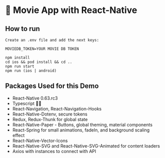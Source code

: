 # :space_invader: Movie App with React-Native 

## How to run 


```
Create an .env file and add the next keys: 

MOVIEDB_TOKEN=YOUR MOVIE DB TOKEN
```


```
npm install
cd ios && pod install && cd ..
npm run start
npm run (ios | android)
```

## Packages Used for this Demo

- React-Native 0.63.rc3 
- Typescript 🙌🏽
- React-Navigation, React-Navigation-Hooks
- React-Native-Dotenv, secure tokens
- Redux, Redux-Thunk for global state
- React-Native-Paper - Buttons, global theming, material components
- React-Spring for small animations, fadeIn, and background scaling effect
- React-Native-Vector-Icons
- React-Native-SVG and React-Native-SVG-Animated for content loaders
- Axios with instances to connect with API
